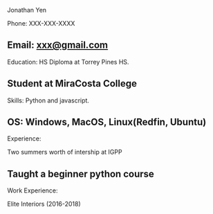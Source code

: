 Jonathan Yen

Phone: XXX-XXX-XXXX

Email: xxx@gmail.com
-------------------
Education:
HS Diploma at Torrey Pines HS.

Student at MiraCosta College
-----------------------
Skills:
Python and javascript.

OS: Windows, MacOS, Linux(Redfin, Ubuntu)
-----------------------
Experience:

Two summers worth of intership at IGPP

Taught a beginner python course
----------------------
Work Experience:

Elite Interiors (2016-2018)


